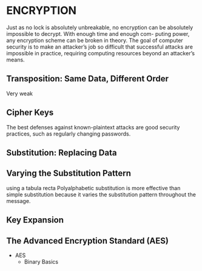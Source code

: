 # ENCRYPTION #

Just as no lock is absolutely unbreakable, no encryption can
be absolutely impossible to decrypt. With enough time and enough com-
puting power, any encryption scheme can be broken in theory. The goal
of computer security is to make an attacker’s job so difficult that successful
attacks are impossible in practice, requiring computing resources beyond
an attacker’s means.

## Transposition: Same Data, Different Order ##

Very weak

## Cipher Keys ##

The best defenses against known-plaintext attacks are good security
practices, such as regularly changing passwords.

## Substitution: Replacing Data ##

## Varying the Substitution Pattern ##

using a tabula recta
Polyalphabetic substitution is more effective than simple substitution
because it varies the substitution pattern throughout the message.

## Key Expansion ##

## The Advanced Encryption Standard (AES) ##

* AES
  * Binary Basics
